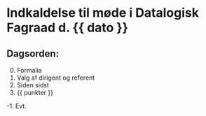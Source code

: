 # Indkaldelse til møde i Datalogisk Fagraad d. {{ dato }}

## Dagsorden:

0. Formalia
  0. Valg af dirigent og referent
1. Siden sidst
2. {{ punkter }}

-1. Evt.
